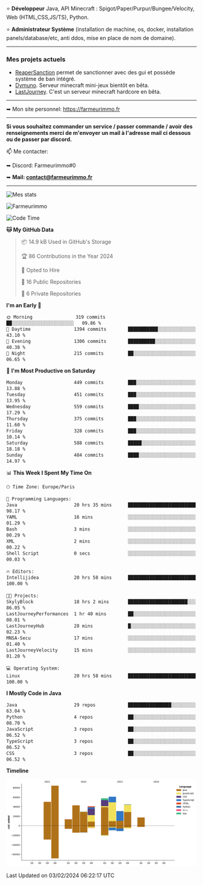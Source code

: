 ⭐ **Développeur** Java, API Minecraft : Spigot/Paper/Purpur/Bungee/Velocity, Web (HTML,CSS,JS/TS), Python.

⭐ **Administrateur Système** (installation de machine, os, docker, installation panels/database/etc, anti ddos, mise en place de nom de domaine).

---

### Mes projets actuels
- [ReaperSanction](https://www.spigotmc.org/resources/reapersanction.89580/) permet de sanctionner avec des gui et possède système de ban intégré.
- [Dymuno](https://discord.gg/dymuno-community-986460742293282886). Serveur minecraft mini-jeux bientôt en bêta.
- [LastJourney](https://lastjourney.fr). C'est un serveur minecraft hardcore en bêta.

---

➥ Mon site personnel: https://farmeurimmo.fr

---

**Si vous souhaitez commander un service / passer commande / avoir des renseignements merci de m'envoyer un mail à l'adresse mail ci dessous ou de passer par discord.**

📫 Me contacter:
 
   ➥ Discord: Farmeurimmo#0
   
   ➥ **Mail: contact@farmeurimmo.fr**

---

![Mes stats](https://github-readme-stats.farmeurimmo.fr/api?username=Farmeurimmo&count_private=true&show_icons=true&theme=radical)

<img src="https://komarev.com/ghpvc/?username=Farmeurimmo" alt="Farmeurimmo" />

<!--START_SECTION:waka-->
![Code Time](http://img.shields.io/badge/Code%20Time-1%2C157%20hrs%2044%20mins-blue)

**🐱 My GitHub Data** 

> 📦 14.9 kB Used in GitHub's Storage 
 > 
> 🏆 86 Contributions in the Year 2024
 > 
> 💼 Opted to Hire
 > 
> 📜 16 Public Repositories 
 > 
> 🔑 6 Private Repositories 
 > 
**I'm an Early 🐤** 

```text
🌞 Morning                319 commits         ██░░░░░░░░░░░░░░░░░░░░░░░   09.86 % 
🌆 Daytime                1394 commits        ███████████░░░░░░░░░░░░░░   43.10 % 
🌃 Evening                1306 commits        ██████████░░░░░░░░░░░░░░░   40.38 % 
🌙 Night                  215 commits         ██░░░░░░░░░░░░░░░░░░░░░░░   06.65 % 
```
📅 **I'm Most Productive on Saturday** 

```text
Monday                   449 commits         ███░░░░░░░░░░░░░░░░░░░░░░   13.88 % 
Tuesday                  451 commits         ███░░░░░░░░░░░░░░░░░░░░░░   13.95 % 
Wednesday                559 commits         ████░░░░░░░░░░░░░░░░░░░░░   17.29 % 
Thursday                 375 commits         ███░░░░░░░░░░░░░░░░░░░░░░   11.60 % 
Friday                   328 commits         ███░░░░░░░░░░░░░░░░░░░░░░   10.14 % 
Saturday                 588 commits         █████░░░░░░░░░░░░░░░░░░░░   18.18 % 
Sunday                   484 commits         ████░░░░░░░░░░░░░░░░░░░░░   14.97 % 
```


📊 **This Week I Spent My Time On** 

```text
🕑︎ Time Zone: Europe/Paris

💬 Programming Languages: 
Java                     20 hrs 35 mins      █████████████████████████   98.17 % 
YAML                     16 mins             ░░░░░░░░░░░░░░░░░░░░░░░░░   01.29 % 
Bash                     3 mins              ░░░░░░░░░░░░░░░░░░░░░░░░░   00.29 % 
XML                      2 mins              ░░░░░░░░░░░░░░░░░░░░░░░░░   00.22 % 
Shell Script             0 secs              ░░░░░░░░░░░░░░░░░░░░░░░░░   00.03 % 

🔥 Editors: 
Intellijidea             20 hrs 58 mins      █████████████████████████   100.00 % 

🐱‍💻 Projects: 
SkylyBlock               18 hrs 2 mins       ██████████████████████░░░   86.05 % 
LastJourneyPerformances  1 hr 40 mins        ██░░░░░░░░░░░░░░░░░░░░░░░   08.01 % 
LastJourneyHub           28 mins             █░░░░░░░░░░░░░░░░░░░░░░░░   02.23 % 
MNSA-Secu                17 mins             ░░░░░░░░░░░░░░░░░░░░░░░░░   01.40 % 
LastJourneyVelocity      15 mins             ░░░░░░░░░░░░░░░░░░░░░░░░░   01.20 % 

💻 Operating System: 
Linux                    20 hrs 58 mins      █████████████████████████   100.00 % 
```

**I Mostly Code in Java** 

```text
Java                     29 repos            ████████████████░░░░░░░░░   63.04 % 
Python                   4 repos             ██░░░░░░░░░░░░░░░░░░░░░░░   08.70 % 
JavaScript               3 repos             ██░░░░░░░░░░░░░░░░░░░░░░░   06.52 % 
TypeScript               3 repos             ██░░░░░░░░░░░░░░░░░░░░░░░   06.52 % 
CSS                      3 repos             ██░░░░░░░░░░░░░░░░░░░░░░░   06.52 % 
```



**Timeline**

![Lines of Code chart](https://raw.githubusercontent.com/Farmeurimmo/Farmeurimmo/main/assets/bar_graph.png)


 Last Updated on 03/02/2024 06:22:17 UTC
<!--END_SECTION:waka-->
